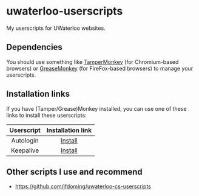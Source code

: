 # uwaterloo-userscripts
My userscripts for UWaterloo websites.

## Dependencies
You should use something like [TamperMonkey](https://www.tampermonkey.net/) (for Chromium-based browsers) or [GreaseMonkey](https://www.greasespot.net/) (for FireFox-based browsers) to manage your userscripts.

## Installation links
If you have (Tamper/Grease)Monkey installed, you can use one of these links to install these userscripts:

| Userscript | Installation link                                                                                        |
|:----------:|:--------------------------------------------------------------------------------------------------------:|
| Autologin  | [Install](https://github.com/Raymo111/uwaterloo-userscripts/raw/master/autologin.user.js)                |
| Keepalive  | [Install](https://github.com/Raymo111/uwaterloo-userscripts/raw/master/keepalive.user.js)                |

## Other scripts I use and recommend
- https://github.com/jfdoming/uwaterloo-cs-userscripts
